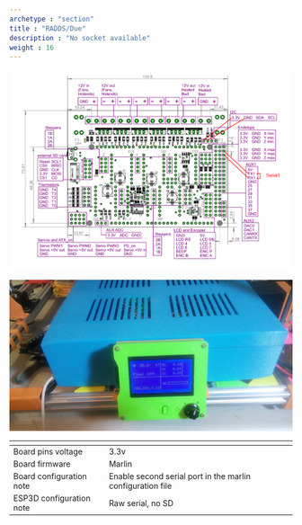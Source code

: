 ```yaml
---
archetype : "section"
title : "RADDS/Due"
description : "No socket available"
weight : 16
---
```

![step1](radds.png?width=300px)

![step2](screen.jpg?width=300px)


| <!-- -->  | <!-- --> |
|-|-|
| Board pins voltage | 3.3v |
| Board firmware | Marlin | 
| Board configuration note | Enable second serial port in the marlin configuration file |
| ESP3D configuration note | Raw serial, no SD |